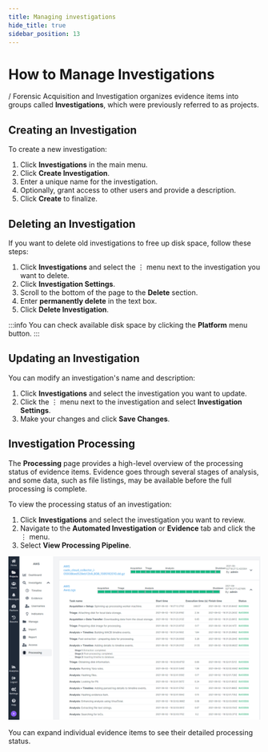 ```yaml
---
title: Managing investigations
hide_title: true
sidebar_position: 13
---
```


# How to Manage Investigations

/ Forensic Acquisition and Investigation organizes evidence items into groups called **Investigations**, which were previously referred to as projects.

## Creating an Investigation

To create a new investigation:

1. Click **Investigations** in the main menu.
2. Click **Create Investigation**.
3. Enter a unique name for the investigation.
4. Optionally, grant access to other users and provide a description.
5. Click **Create** to finalize.

## Deleting an Investigation

If you want to delete old investigations to free up disk space, follow these steps:

1. Click **Investigations** and select the ⋮ menu next to the investigation you want to delete.
2. Click **Investigation Settings**.
3. Scroll to the bottom of the page to the **Delete** section.
4. Enter **permanently delete** in the text box.
5. Click **Delete Investigation**.

:::info
You can check available disk space by clicking the **Platform** menu button.
:::

## Updating an Investigation

You can modify an investigation's name and description:

1. Click **Investigations** and select the investigation you want to update.
2. Click the ⋮ menu next to the investigation and select **Investigation Settings**.
3. Make your changes and click **Save Changes**.

## Investigation Processing

The **Processing** page provides a high-level overview of the processing status of evidence items. Evidence goes through several stages of analysis, and some data, such as file listings, may be available before the full processing is complete.

To view the processing status of an investigation:

1. Click **Investigations** and select the investigation you want to review.
2. Navigate to the **Automated Investigation** or **Evidence** tab and click the ⋮ menu.
3. Select **View Processing Pipeline**.

![Processing](/img/processing.png)

You can expand individual evidence items to see their detailed processing status.
